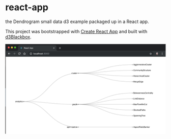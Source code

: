 # react-app

the Dendrogram small data d3 example packaged up in a React app.

This project was bootstrapped with [Create React App](https://github.com/facebook/create-react-app) and built with [d3Blackbox](https://github.com/Swizec/d3blackbox).

![preview screenshot](./img/preview.png)